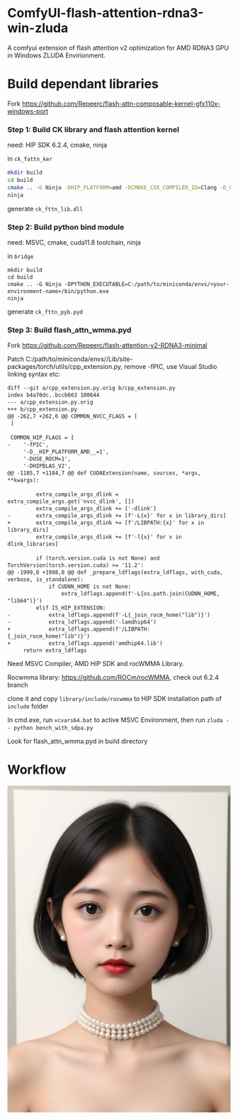 # ComfyUI-flash-attention-rdna3-win-zluda
A comfyui extension of flash attention v2 optimization for AMD RDNA3 GPU in Windows ZLUDA Envirionment.

# Build dependant libraries
Fork https://github.com/Repeerc/flash-attn-composable-kernel-gfx110x-windows-port
### Step 1: Build CK library and flash attention kernel
 
need: HIP SDK 6.2.4, cmake, ninja

in `ck_fattn_ker`

```bash
mkdir build
cd build
cmake .. -G Ninja -DHIP_PLATFORM=amd -DCMAKE_CXX_COMPILER_ID=Clang -D_CMAKE_HIP_DEVICE_RUNTIME_TARGET=ON -DCMAKE_CXX_COMPILER_FORCED=true -DCMAKE_HIP_ARCHITECTURES=gfx1100 -DPYTHON_EXECUTABLE=C:/path/to/miniconda/envs/<your-environment-name>/bin/python.exe
ninja
```

generate `ck_fttn_lib.dll`

### Step 2: Build python bind module

need: MSVC, cmake, cuda11.8 toolchain, ninja

in `bridge`

```
mkdir build
cd build
cmake .. -G Ninja -DPYTHON_EXECUTABLE=C:/path/to/miniconda/envs/<your-environment-name>/bin/python.exe
ninja
```

generate `ck_fttn_pyb.pyd`

### Step 3: Build flash_attn_wmma.pyd
Fork https://github.com/Repeerc/flash-attention-v2-RDNA3-minimal

Patch C:/path/to/miniconda/envs/<your-environment-name>/Lib/site-packages/torch/utils/cpp_extension.py, remove -fPIC, use Visual Studio linking syntax etc:

```
diff --git a/cpp_extension.py.orig b/cpp_extension.py
index b4a70dc..bccb663 100644
--- a/cpp_extension.py.orig
+++ b/cpp_extension.py
@@ -262,7 +262,6 @@ COMMON_NVCC_FLAGS = [
 ]

 COMMON_HIP_FLAGS = [
-    '-fPIC',
     '-D__HIP_PLATFORM_AMD__=1',
     '-DUSE_ROCM=1',
     '-DHIPBLAS_V2',
@@ -1185,7 +1184,7 @@ def CUDAExtension(name, sources, *args, **kwargs):

         extra_compile_args_dlink = extra_compile_args.get('nvcc_dlink', [])
         extra_compile_args_dlink += ['-dlink']
-        extra_compile_args_dlink += [f'-L{x}' for x in library_dirs]
+        extra_compile_args_dlink += [f'/LIBPATH:{x}' for x in library_dirs]
         extra_compile_args_dlink += [f'-l{x}' for x in dlink_libraries]

         if (torch.version.cuda is not None) and TorchVersion(torch.version.cuda) >= '11.2':
@@ -1999,8 +1998,8 @@ def _prepare_ldflags(extra_ldflags, with_cuda, verbose, is_standalone):
             if CUDNN_HOME is not None:
                 extra_ldflags.append(f'-L{os.path.join(CUDNN_HOME, "lib64")}')
         elif IS_HIP_EXTENSION:
-            extra_ldflags.append(f'-L{_join_rocm_home("lib")}')
-            extra_ldflags.append('-lamdhip64')
+            extra_ldflags.append(f'/LIBPATH:{_join_rocm_home("lib")}')
+            extra_ldflags.append('amdhip64.lib')
     return extra_ldflags
```
Need MSVC Compiler, AMD HIP SDK and rocWMMA Library.

Rocwmma library: https://github.com/ROCm/rocWMMA, check out 6.2.4 branch

clone it and copy ```library/include/rocwmma``` to HIP SDK installation path of ```include``` folder

In cmd.exe, run ```vcvars64.bat``` to active MSVC Environment, then run ```zluda -- python bench_with_sdpa.py```

Look for flash_attn_wmma.pyd in build directory

# Workflow
![Workflow](https://github.com/jiangfeng79/ComfyUI-flash-attention-rdna3-win-zluda/blob/main/workflow/200413_ComfyUI_00001_.png?raw=true)
